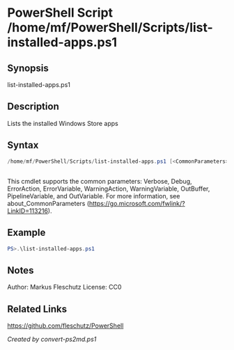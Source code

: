 # PowerShell Script /home/mf/PowerShell/Scripts/list-installed-apps.ps1

## Synopsis
list-installed-apps.ps1

## Description
Lists the installed Windows Store apps

## Syntax
```powershell
/home/mf/PowerShell/Scripts/list-installed-apps.ps1 [<CommonParameters>]
```
## <CommonParameters>
This cmdlet supports the common parameters: Verbose, Debug, ErrorAction, ErrorVariable, WarningAction, WarningVariable, OutBuffer, PipelineVariable, and OutVariable. For more information, see about_CommonParameters (https://go.microsoft.com/fwlink/?LinkID=113216).

## Example
```powershell
PS>.\list-installed-apps.ps1
```


## Notes
Author:  Markus Fleschutz
License: CC0

## Related Links
https://github.com/fleschutz/PowerShell

*Created by convert-ps2md.ps1*
